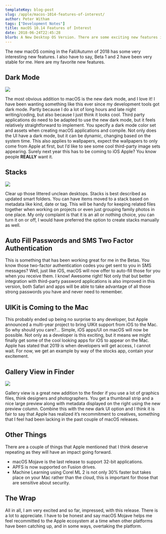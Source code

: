 ```yaml
---
templateKey: blog-post
slug: /apple/macos-1014-features-of-interest/
author: Peter Witham
tags: ["Development Notes"]
title: macOS 10.14 Features of Interest
date: 2018-06-24T22:45:28
blurb: A New Desktop OS Version. There are some exciting new features in macOS Mojave. Here are a few.
---
```


The new macOS coming in the Fall/Autumn of 2018 has some very interesting new features. I also have to say, Beta 1 and 2 have been very stable for me. Here are my favorite new features.

## Dark Mode

![](img/post_images/Screen_cap_2018-06-24_04-58-54_PM.png)

The most obvious addition to macOS is the new dark mode, and I love it! I have been wanting something like this ever since my development tools got dark mode. Partly because I do a lot of long hours and late night writing/coding, but also because I just think it looks cool. Third party applications do need to be adapted to use the new dark mode, but it feels relatively straightforward to implement. You specify a dark mode color set and assets when creating macOS applications and compile. Not only does the UI have a dark mode, but it can be dynamic, changing based on the system time. This also applies to wallpapers, expect the wallpapers to only come from Apple at first, but I’d like to see some cool third-party image sets appearing. Surely next year this has to be coming to iOS Apple? You know people **REALLY** want it.

## Stacks

![](img/post_images/Screen_cap_2018-06-24_05-04-23_PM.png)

Clear up those littered unclean desktops. Stacks is best described as updated smart folders. You can have items moved to a stack based on metadata like kind, date or tag. This will be handy for keeping related files together when working on projects or even just grouping family photos in one place. My only complaint is that it is an all or nothing choice, you can turn it on or off, I would have preferred the option to create stacks manually as well.

## Auto Fill Passwords and SMS Two Factor Authentication

This is something that has been working great for me in the Betas. You know those two-factor authentication codes you get sent to you in SMS messages? Well, just like iOS, macOS will now offer to auto-fill those for you when you receive them. I know! Awesome right! Not only that but better integration with third-party password applications is also improved in this version, both Safari and apps will be able to take advantage of all those strong passwords you have and never need to remember.

## UIKit is Coming to the Mac

This probably ended up being no surprise to any developer, but Apple announced a multi-year project to bring UIKit support from iOS to the Mac. So why should you care?… Simple, iOS apps/UI on macOS will now be possible. Not only as a developer is this exciting, but it means we might finally get some of the cool looking apps for iOS to appear on the Mac. Apple has stated that 2019 is when developers will get access, I cannot wait. For now, we get an example by way of the stocks app, contain your excitement.

## Gallery View in Finder

![](img/post_images/Screen_cap_2018-06-24_06-09-37_PM-squashed.jpg)

Gallery view is a great new addition to the finder if you use a lot of graphics files, think designers and photographers. You get a thumbnail strip and a nice large preview along with metadata displayed on the right using the new preview column. Combine this with the new dark UI option and I think it is fair to say that Apple has realized it’s recommitment to creatives, something that I feel had been lacking in the past couple of macOS releases.

## Other Things

There are a couple of things that Apple mentioned that I think deserve repeating as they will have an impact going forward.

- macOS Mojave is the last release to support 32-bit applications.
- APFS is now supported on Fusion drives.
- Machine Learning using Corel ML 2 is not only 30% faster but takes place on your Mac rather than the cloud, this is important for those that are sensitive about security.

## The Wrap

All in all, I am very excited and so far, impressed, with this release. There is a lot to appreciate. I have to be honest and say macOS Mojave helps me feel recommitted to the Apple ecosystem at a time when other platforms have been catching up, and in some ways, overtaking the platform.
